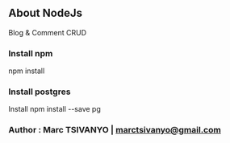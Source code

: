 ## About NodeJs 
Blog & Comment CRUD

### Install npm 
npm install

### Install postgres
Install npm install --save pg 


### Author : Marc TSIVANYO | marctsivanyo@gmail.com
